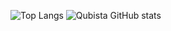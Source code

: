 ![Top Langs](https://github-readme-stats.vercel.app/api/top-langs/?username=qubista&theme=shadow_red)
![Qubista GitHub stats](https://github-readme-stats.vercel.app/api?username=Qubista&hide_rank&show_icons=true&theme=shadow_red)
